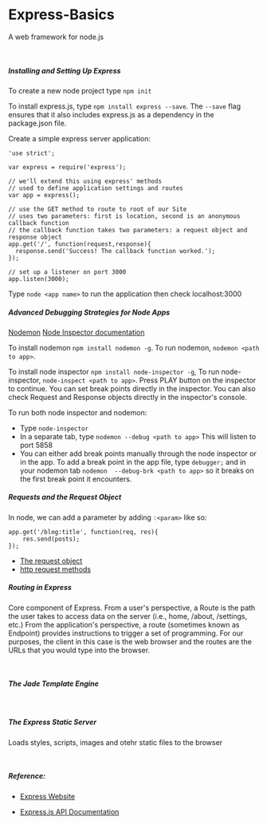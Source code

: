 Express-Basics
==============

A web framework for node.js

 

##### Installing and Setting Up Express

To create a new node project type `npm init`

To install express.js, type `npm install express --save`. The `--save` flag
ensures that it also includes express.js as a dependency in the package.json file.

Create a simple express server application:
```
'use strict';

var express = require('express');

// we'll extend this using express' methods
// used to define application settings and routes
var app = express();

// use the GET method to route to root of our Site
// uses two parameters: first is location, second is an anonymous callback function
// the callback function takes two parameters: a request object and response object
app.get('/', function(request,response){
  response.send('Success! The callback function worked.');
});

// set up a listener on port 3000
app.listen(3000);
```
Type `node <app name>` to run the application then check localhost:3000



##### Advanced Debugging Strategies for Node Apps

[Nodemon](https://github.com/remy/nodemon)
[Node Inspector documentation](https://github.com/node-inspector/node-inspector)

To install nodemon `npm install nodemon -g`. To run nodemon, `nodemon <path to app>`.

To install node inspector `npm install node-inspector -g`, To run node-inspector, `node-inspect <path to app>`. Press PLAY button on the inspector to continue. You can set break points directly in the inspector. You can also check Request and Response objects directly in the inspector's console.

To run both node inspector and nodemon:
* Type `node-inspector`
* In a separate tab, type `nodemon --debug <path to app>` This will listen to port 5858
* You can either add break points manually through the node inspector or in the app. To add a break point in the app file, type `debugger;` and in your nodemon tab `nodemon  --debug-brk <path to app>` so it breaks on the first break point it encounters.


##### Requests and the Request Object

In node, we can add a parameter by adding `:<param>` like so:
```
app.get('/blog:title', function(req, res){ 
	res.send(posts);
});
```

* [The request object](http://expressjs.com/api.html#req)
* [http request methods](http://en.wikipedia.org/wiki/Hypertext_Transfer_Protocol#Request_methods)
 

##### Routing in Express

Core component of Express. From a user's perspective, a Route is the path the user takes to access data on the server (i.e., home, /about, /settings, etc.) From the application's perspective, a route (sometimes known as Endpoint) provides instructions to trigger a set of programming. For our purposes, the client in this case is the web browser and the routes are the URLs that you would type into the browser.

 

##### The Jade Template Engine

 

##### The Express Static Server

Loads styles, scripts, images and otehr static files to the browser

 

##### Reference:

-   [Express Website](<http://expressjs.com>)

-   [Express.js API Documentation](<http://expressjs.com/4x/api.html>)
